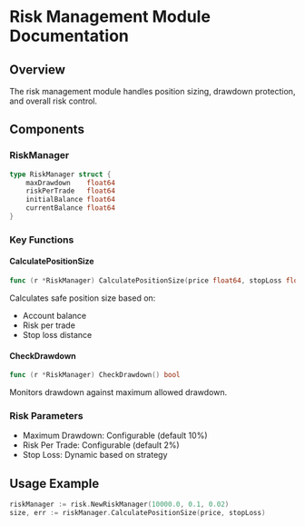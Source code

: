 # Risk Management Module Documentation

## Overview

The risk management module handles position sizing, drawdown protection, and overall risk control.

## Components

### RiskManager

```go
type RiskManager struct {
    maxDrawdown    float64
    riskPerTrade   float64
    initialBalance float64
    currentBalance float64
}
```

### Key Functions

#### CalculatePositionSize

```go
func (r *RiskManager) CalculatePositionSize(price float64, stopLoss float64) (float64, error)
```

Calculates safe position size based on:

- Account balance
- Risk per trade
- Stop loss distance

#### CheckDrawdown

```go
func (r *RiskManager) CheckDrawdown() bool
```

Monitors drawdown against maximum allowed drawdown.

### Risk Parameters

- Maximum Drawdown: Configurable (default 10%)
- Risk Per Trade: Configurable (default 2%)
- Stop Loss: Dynamic based on strategy

## Usage Example

```go
riskManager := risk.NewRiskManager(10000.0, 0.1, 0.02)
size, err := riskManager.CalculatePositionSize(price, stopLoss)
```

